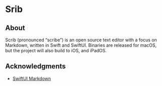 # Srib

## About

Scrib (pronounced “scribe”) is an open source text editor with a focus on Markdown, written in Swift and SwiftUI. Binaries are released for macOS, but the project will also build to iOS, and iPadOS.

## Acknowledgments

- [SwiftUI Markdown](https://github.com/jaywcjlove/markdown)
